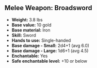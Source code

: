 ## Melee Weapon: Broadsword
- **Weight:** 3.8 lbs
- **Base value:** 10 gold
- **Base material:** Iron
- **Skill:** Sword
- **Hands to use:** Single-handed
- **Base damage - Small:** 2d4+1 (avg 6.0)
- **Base damage - Large:** 1d6+1 (avg 4.5)
- **Enchantable:** Yes
- **Safe enchantable level:** +10 or below
